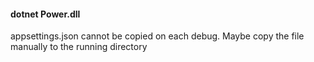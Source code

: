 ﻿#### dotnet Power.dll
appsettings.json cannot be copied on each debug. Maybe copy the file manually to the running directory